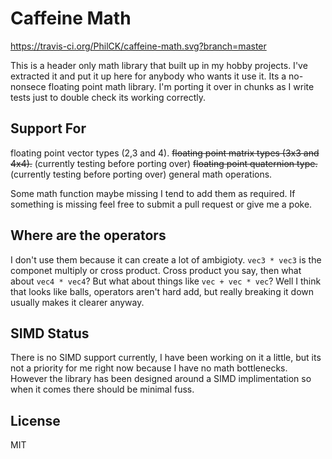 # Caffeine Math

https://travis-ci.org/PhilCK/caffeine-math.svg?branch=master

This is a header only math library that built up in my hobby projects. I've extracted it and put it up here for anybody who wants it use it. Its a no-nonsece floating point math library. I'm porting it over in chunks as I write tests just to double check its working correctly.


## Support For
floating point vector types (2,3 and 4).
~~floating point matrix types (3x3 and 4x4).~~ (currently testing before porting over)
~~floating point quaternion type.~~ (currently testing before porting over)
general math operations.

Some math function maybe missing I tend to add them as required. If something is missing feel free to submit a pull request or give me a poke.


## Where are the operators
I don't use them because it can create a lot of ambigioty. `vec3 * vec3` is the componet multiply or cross product. Cross product you say, then what about `vec4 * vec4`? But what about things like `vec + vec * vec`? Well I think that looks like balls, operators aren't hard add, but really breaking it down usually makes it clearer anyway.


## SIMD Status
There is no SIMD support currently, I have been working on it a little, but its not a priority for me right now because I have no math bottlenecks. However the library has been designed around a SIMD implimentation so when it comes there should be minimal fuss.


## License
MIT